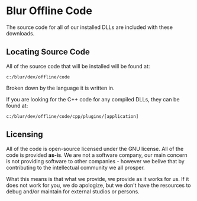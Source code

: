 # Blur Offline Code #

The source code for all of our installed DLLs are included with these downloads.

## Locating Source Code ##

All of the source code that will be installed will be found at:

```
c:/blur/dev/offline/code
```

Broken down by the language it is written in.

If you are looking for the C++ code for any compiled DLLs, they can be found at:

```
c:/blur/dev/offline/code/cpp/plugins/[application]
```

## Licensing ##

All of the code is open-source licensed under the GNU license.  All of the code is provided **as-is**.  We are not a software company, our main concern is not providing software to other companies - however we belive that by contributing to the intellectual community we all prosper.

What this means is that what we provide, we provide as it works for us.  If it does not work for you, we do apologize, but we don't have the resources to debug and/or maintain for external studios or persons.